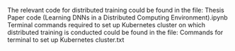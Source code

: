The relevant code for distributed training could be found in the file: Thesis Paper code (Learning DNNs in a Distributed Computing Environment).ipynb
Terminal commands required to set up Kubernetes cluster on which distributed training is conducted could be found in the file: Commands for terminal to set up Kubernetes cluster.txt
